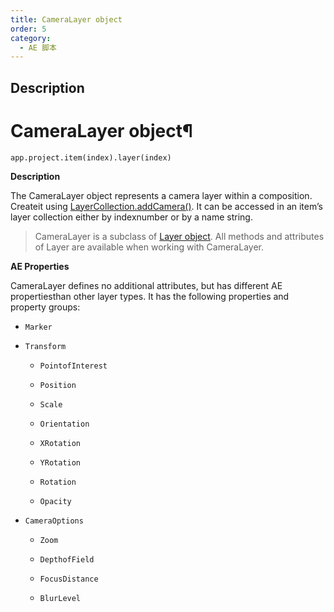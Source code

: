 ```yaml
---
title: CameraLayer object
order: 5
category:
  - AE 脚本
---
```


## Description

# CameraLayer object¶

`app.project.item(index).layer(index)`

**Description**

The CameraLayer object represents a camera layer within a composition. Createit using [LayerCollection.addCamera()](layercollection.html#layercollection-addcamera). It can be accessed in an item’s layer collection either by indexnumber or by a name string.

> CameraLayer is a subclass of [Layer object](layer.html#layer). All methods
> and attributes of Layer are available when working with CameraLayer.

**AE Properties**

CameraLayer defines no additional attributes, but has different AE propertiesthan other layer types. It has the following properties and property groups:

- `Marker`

- `Transform`

  - `PointofInterest`

  - `Position`

  - `Scale`

  - `Orientation`

  - `XRotation`

  - `YRotation`

  - `Rotation`

  - `Opacity`

- `CameraOptions`

  - `Zoom`

  - `DepthofField`

  - `FocusDistance`

  - `BlurLevel`

